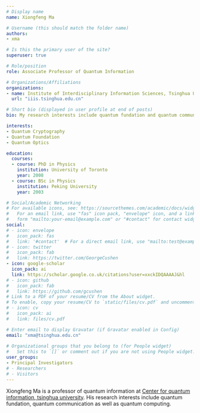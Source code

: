 ```yaml
---
# Display name
name: Xiongfeng Ma

# Username (this should match the folder name)
authors:
- xma

# Is this the primary user of the site?
superuser: true

# Role/position
role: Associate Professor of Quantum Information

# Organizations/Affiliations
organizations:
- name: Institute of Interdisciplinary Information Sciences, Tsinghua University
  url: "iiis.tsinghua.edu.cn"

# Short bio (displayed in user profile at end of posts)
bio: My research interests include quantum fundation and quantum communications.

interests:
- Quantum Cryptography
- Quantum Foundation
- Quantum Optics

education:
  courses:
  - course: PhD in Physics
    institution: University of Toronto
    year: 2008
  - course: BSc in Physics
    institution: Peking University
    year: 2003

# Social/Academic Networking
# For available icons, see: https://sourcethemes.com/academic/docs/widgets/#icons
#   For an email link, use "fas" icon pack, "envelope" icon, and a link in the
#   form "mailto:your-email@example.com" or "#contact" for contact widget.
social:
# - icon: envelope
#   icon_pack: fas
#   link: '#contact'  # For a direct email link, use "mailto:test@example.org".
# - icon: twitter
#   icon_pack: fab
#   link: https://twitter.com/GeorgeCushen
- icon: google-scholar
  icon_pack: ai
  link: https://scholar.google.co.uk/citations?user=xxckIDQAAAAJ&hl
# - icon: github
#   icon_pack: fab
#   link: https://github.com/gcushen
# Link to a PDF of your resume/CV from the About widget.
# To enable, copy your resume/CV to `static/files/cv.pdf` and uncomment the lines below.  
# - icon: cv
#   icon_pack: ai
#   link: files/cv.pdf

# Enter email to display Gravatar (if Gravatar enabled in Config)
email: "xma@tsinghua.edu.cn"
  
# Organizational groups that you belong to (for People widget)
#   Set this to `[]` or comment out if you are not using People widget.  
user_groups:
- Principal Investigators
# - Researchers
# - Visitors
---
```


Xiongfeng Ma is a professor of quantum information at [Center for quantum information, tsinghua university](https://cqi.tsinghua.edu.cn/). His research interests include quantum fundation, quantum communication as well as quantum computing.